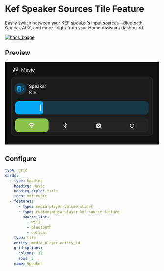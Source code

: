 # Kef Speaker Sources Tile Feature

Easily switch between your KEF speaker’s input sources—Bluetooth, Optical, AUX, and more—right from your Home Assistant dashboard.

[![hacs_badge](https://img.shields.io/badge/HACS-Custom-41BDF5.svg?style=for-the-badge)](https://github.com/hacs/integration)

## Preview

<img src="assets/kef_speaker_tile_card.png" width="500" />

## Configure

```yaml
type: grid
cards:
  - type: heading
    heading: Music
    heading_style: title
    icon: mdi:music
  - features:
      - type: media-player-volume-slider
      - type: custom:media-player-kef-source-feature
        source_list:
          - wifi
          - bluetooth
          - optical
    type: tile
    entity: media_player.entity_id
    grid_options:
      columns: 12
      rows: 2
    name: Speaker
```
